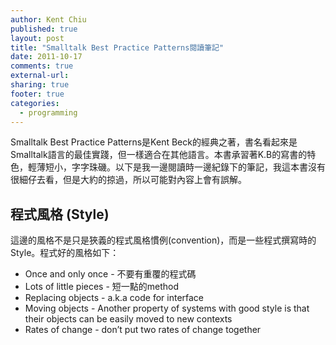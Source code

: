 ```yaml
---
author: Kent Chiu
published: true
layout: post
title: "Smalltalk Best Practice Patterns閱讀筆記"
date: 2011-10-17
comments: true
external-url:
sharing: true
footer: true
categories:
  - programming
---
```




Smalltalk Best Practice Patterns是Kent
Beck的經典之著，書名看起來是Smalltalk語言的最佳實踐，但一樣適合在其他語言。本書承習著K.B的寫書的特色，輕薄短小，字字珠磯。以下是我一邊閱讀時一邊紀錄下的筆記，我這本書沒有很細仔去看，但是大約的掠過，所以可能對內容上會有誤解。

程式風格 (Style)
----------------

這邊的風格不是只是狹義的程式風格慣例(convention)，而是一些程式撰寫時的Style。程式好的風格如下：

-   Once and only once - 不要有重覆的程式碼
-   Lots of little pieces - 短一點的method
-   Replacing objects - a.k.a code for interface
-   Moving objects - Another property of systems with good style is that
    their objects can be easily moved to new contexts
-   Rates of change - don’t put two rates of change together

